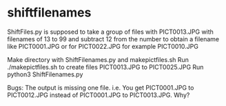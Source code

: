 # shiftfilenames

ShiftFiles.py is supposed to take a group of files with PICT0013.JPG with filenames of 13 to 99
and subtract 12 from the number to obtain a filename like PICT0001.JPG or for PICT0022.JPG for example PICT0010.JPG

Make directory with ShiftFilenames.py and makepictfiles.sh
Run ./makepictfiles.sh to create files PICT0013.JPG to PICT0025.JPG
Run python3 ShiftFilenames.py

Bugs: The output is missing one file.
i.e. You get PICT0001.JPG to PICT0012.JPG instead of PICT0001.JPG to PICT0013.JPG. Why?
